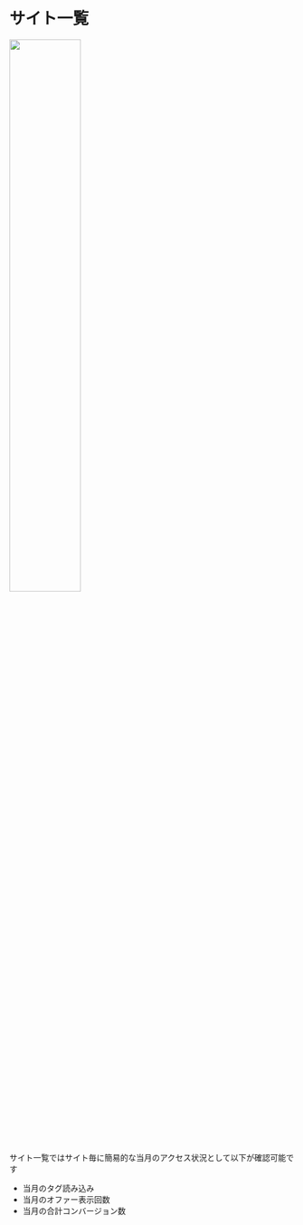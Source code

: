 # サイト一覧

<img src="https://github.com/f-code/code-mc-docs/blob/master/ja/images/s1.PNG" width=50%>

サイト一覧ではサイト毎に簡易的な当月のアクセス状況として以下が確認可能です
* 当月のタグ読み込み
* 当月のオファー表示回数
* 当月の合計コンバージョン数 
